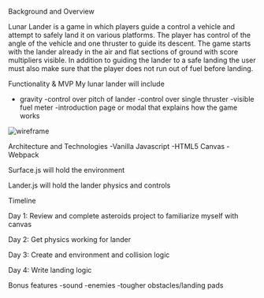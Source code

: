 Background and Overview

Lunar Lander is a game in which players guide a control a vehicle and attempt to safely land it on various platforms. The player has control of the angle of the vehicle and one thruster to guide its descent. The game starts with the lander already in the air and flat sections of ground with score multipliers visible. In addition to guiding the lander to a safe landing the user must also make sure that the player does not run out of fuel before landing.

Functionality & MVP
My lunar lander will include
- gravity
-control over pitch of lander
-control over single thruster
-visible fuel meter
-introduction page or modal that explains how the game works

![wireframe](https://i.imgur.com/BXAtT4q.png)


Architecture and Technologies
-Vanilla Javascript
-HTML5 Canvas
-Webpack

Surface.js will hold the environment

Lander.js will hold the lander physics and controls

Timeline

Day 1: 
Review and complete asteroids project to familiarize myself with canvas

Day 2:
Get physics working for lander

Day 3: 
Create and environment and collision logic

Day 4: 
Write landing logic

Bonus features
-sound
-enemies
-tougher obstacles/landing pads
